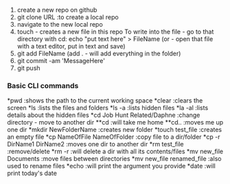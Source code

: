 1. create a new repo on github
2. git clone URL :to create a local repo
3. navigate to the new local repo
4. touch - creates a new file in this repo
To write into the file - go to that directory with cd:
echo "put text here" > FileName
(or - open that file with a text editor, put in text and save)
5. git add FileName (add . - will add everything in the folder)
6. git commit -am 'MessageHere'
7. git push

### Basic CLI commands

*pwd :shows the path to the current working space
*clear :clears the screen
*ls :lists the files and folders
*ls -a :lists hidden files
*la -al :lists details about the hidden files
*cd Job Hunt Related/Daphne :change directory - move to another dir
	**cd :will take me home
	**cd.. :moves me up one dir
*mkdir NewFolderName :creates new folder
*touch test_file :creates an empty file
*cp NameOfFile NameOfFolder :copy file to a dir/folder
*cp -r DirName1 DirName2 :moves one dir to another dir
*rm test_file :remove/delete
*rm -r :will delete a dir with all its contents/files
*mv new_file Documents :move files between directories 
*mv new_file renamed_file :also used to rename files
*echo :will print the argument you provide
*date :will print today's date